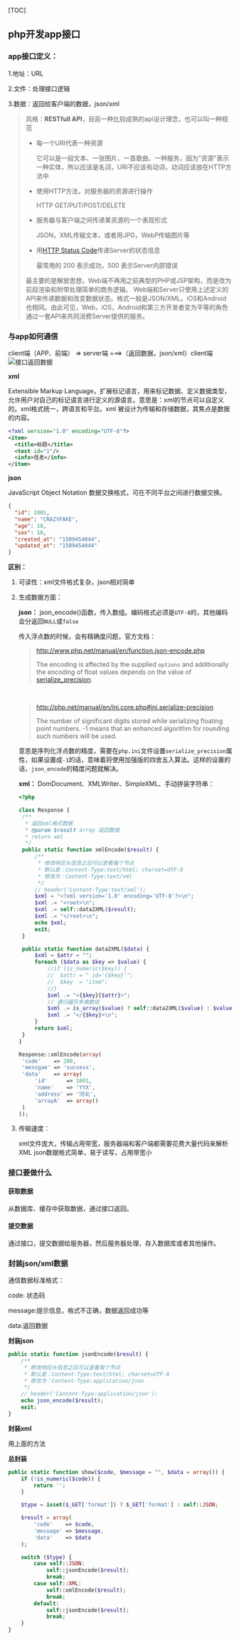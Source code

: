 [TOC]

## php开发app接口

### app接口定义：

1.地址：URL

2.文件：处理接口逻辑

3.数据：返回给客户端的数据，json/xml

> 风格：**RESTfull API**，目前一种比较成熟的api设计理念，也可以叫一种规范
>
> - 每一个URI代表一种资源
>
>   它可以是一段文本、一张图片、一首歌曲、一种服务，因为"资源"表示一种实体，所以应该是名词，URI不应该有动词，动词应该放在HTTP方法中
>
> - 使用HTTP方法，对服务器的资源进行操作
>
>   HTTP GET/PUT/POST/DELETE
>
> - 服务器与客户端之间传递某资源的一个表现形式
>
>   JSON，XML传输文本，或者用JPG，WebP传输图片等
>
> - 用[HTTP Status Code](https://www.w3.org/Protocols/rfc2616/rfc2616-sec10.html)传递Server的状态信息
>
>   最常用的 200 表示成功，500 表示Server内部错误
>
> 最主要的是解放思想，Web端不再用之前典型的PHP或JSP架构，而是改为前段渲染和附带处理简单的商务逻辑。
> Web端和Server只使用上述定义的API来传递数据和改变数据状态。格式一般是JSON/XML。iOS和Android也相同。由此可见，Web，iOS，Android和第三方开发者变为平等的角色通过一套API来共同消费Server提供的服务。

### 与app如何通信

client端（APP、前端） => server端 ===>（返回数据，json/xml）client端
![接口返回数据](https://raw.githubusercontent.com/CRAZYFAKE/learning/master/_picture/%E6%8E%A5%E5%8F%A3%E8%BF%94%E5%9B%9E%E6%95%B0%E6%8D%AE.png)

**xml**

Extensible Markup Language，扩展标记语言，用来标记数据、定义数据类型，允许用户对自己的标记语言进行定义的源语言。意思是：xml的节点可以自定义的。xml格式统一，跨语言和平台。xml 被设计为传输和存储数据，其焦点是数据的内容。

```xml
<?xml version="1.0" encoding="UTF-8"?>
<item>
  <title>标题</title>
  <test id="1"/>
  <info>信息</info>
</item>
```

**json**

JavaScript Object Notation 数据交换格式，可在不同平台之间进行数据交换。

```json
{
  "id": 1001,
  "name": "CRAZYFAKE",
  "age": 18,
  "sex": 10,
  "created_at": "1509454044",
  "updated_at": "1509454044"
}
```

**区别：**

1. 可读性：xml文件格式复杂，json相对简单

2. 生成数据方面：

   **json：** json_encode()函数，传入数组。编码格式必须是`UTF-8`的，其他编码会分返回`NULL`或`false`

   传入浮点数的时候，会有精确度问题，官方文档：

   > http://www.php.net/manual/en/function.json-encode.php
   >
   > The encoding is affected by the supplied `options` and additionally the encoding of float values depends on the value of [serialize_precision](http://php.net/manual/en/ini.core.php#ini.serialize-precision).

   ​

   > http://php.net/manual/en/ini.core.php#ini.serialize-precision
   >
   > The number of significant digits stored while serializing floating point numbers. -1 means that an enhanced algorithm for rounding such numbers will be used.

   意思是序列化浮点数的精度，需要在`php.ini`文件设置`serialize_precision`属性，如果设置成`-1`的话，意味着将使用加强版的四舍五入算法。这样的设置的话，`json_encode`的精度问题就解决。

   **xml：** DomDocument、XMLWriter、SimpleXML、手动拼装字符串：

   ```php
   <?php

   class Response {
   	/**
   	 * 返回xml格式数据
   	 * @param $result array 返回数据
   	 * return xml
   	 */
   	public static function xmlEncode($result) {
   		/**
   		 * 修改响应头信息之后可以查看每个节点
   		 * 默认是：Content-Type:text/html; charset=UTF-8
   		 * 修改为：Content-Type:text/xml
   		 */
   		// header('Content-Type:text/xml');
   		$xml = "<?xml version='1.0' encoding='UTF-8'?>\n";
   		$xml .= "<root>\n";
   		$xml .= self::data2XML($result);
   		$xml .= "</root>\n";
   		echo $xml;
   		exit;
   	}

   	public static function data2XML($data) {
   		$xml = $attr = "";
   		foreach ($data as $key => $value) {
   			//if (is_numeric($key)) {
   			//	$attr = " id='{$key}'";
   			//	$key  = "item";
   			//}
   			$xml .= "<{$key}{$attr}>";
   			// 递归遍历多维数组
   			$xml .= is_array($value) ? self::data2XML($value) : $value;
   			$xml .= "</{$key}>\n";
   		}
   		return $xml;
   	}
   }

   Response::xmlEncode(array(
   	'code'    => 200,
   	'messgae' => 'success',
   	'data'    => array(
   		'id'      => 1001,
   		'name'    => 'YYX',
   		'address' => '河北',
   		'arrayA'  => array()
   	)
   ));
   ```



3. 传输速度：

    xml文件庞大，传输占用带宽，服务器端和客户端都需要花费大量代码来解析XML
    json数据格式简单，易于读写，占用带宽小

### 接口要做什么

#### 获取数据

从数据库、缓存中获取数据，通过接口返回。

#### 提交数据

通过接口，提交数据给服务器，然后服务器处理，存入数据库或者其他操作。

### 封装json/xml数据

通信数据标准格式：

code: 状态码

message:提示信息，格式不正确，数据返回成功等

data:返回数据

**封装json**

```php
public static function jsonEncode($result) {
	/**
	 * 修改响应头信息之后可以查看每个节点
	 * 默认是：Content-Type:text/html; charset=UTF-8
	 * 修改为：Content-Type:application/json
	 */
	// header('Content-Type:application/json');
	echo json_encode($result);
	exit;
}
```

**封装xml**

用上面的方法

**总封装**

```php
public static function show($code, $message = "", $data = array()) {
	if (!is_numeric($code)) {
		return '';
	}

	$type = isset($_GET['format']) ? $_GET['format'] : self::JSON;

	$result = array(
		'code'    => $code,
		'message' => $message,
		'data'    => $data
	);

	switch ($type) {
		case self::JSON:
			self::jsonEncode($result);
			break;
		case self::XML:
			self::xmlEncode($result);
			break;
		default:
			self::jsonEncode($result);
			break;
	}
}
```









